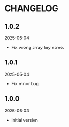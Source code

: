 # CHANGELOG

## 1.0.2

2025-05-04

- Fix wrong array key name.

## 1.0.1

2025-05-04

- Fix minor bug

## 1.0.0

2025-05-03

- Initial version
